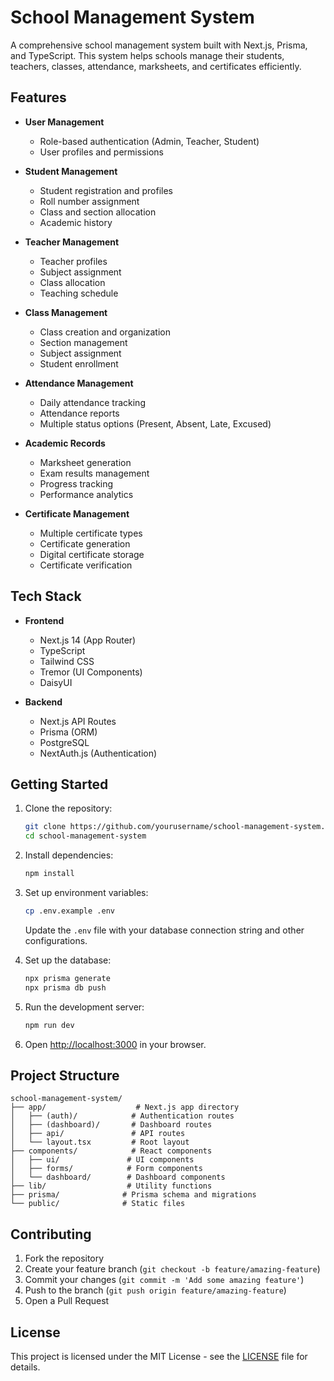 # School Management System

A comprehensive school management system built with Next.js, Prisma, and TypeScript. This system helps schools manage their students, teachers, classes, attendance, marksheets, and certificates efficiently.

## Features

- **User Management**
  - Role-based authentication (Admin, Teacher, Student)
  - User profiles and permissions

- **Student Management**
  - Student registration and profiles
  - Roll number assignment
  - Class and section allocation
  - Academic history

- **Teacher Management**
  - Teacher profiles
  - Subject assignment
  - Class allocation
  - Teaching schedule

- **Class Management**
  - Class creation and organization
  - Section management
  - Subject assignment
  - Student enrollment

- **Attendance Management**
  - Daily attendance tracking
  - Attendance reports
  - Multiple status options (Present, Absent, Late, Excused)

- **Academic Records**
  - Marksheet generation
  - Exam results management
  - Progress tracking
  - Performance analytics

- **Certificate Management**
  - Multiple certificate types
  - Certificate generation
  - Digital certificate storage
  - Certificate verification

## Tech Stack

- **Frontend**
  - Next.js 14 (App Router)
  - TypeScript
  - Tailwind CSS
  - Tremor (UI Components)
  - DaisyUI

- **Backend**
  - Next.js API Routes
  - Prisma (ORM)
  - PostgreSQL
  - NextAuth.js (Authentication)

## Getting Started

1. Clone the repository:
   ```bash
   git clone https://github.com/yourusername/school-management-system.git
   cd school-management-system
   ```

2. Install dependencies:
   ```bash
   npm install
   ```

3. Set up environment variables:
   ```bash
   cp .env.example .env
   ```
   Update the `.env` file with your database connection string and other configurations.

4. Set up the database:
   ```bash
   npx prisma generate
   npx prisma db push
   ```

5. Run the development server:
   ```bash
   npm run dev
   ```

6. Open [http://localhost:3000](http://localhost:3000) in your browser.

## Project Structure

```
school-management-system/
├── app/                    # Next.js app directory
│   ├── (auth)/            # Authentication routes
│   ├── (dashboard)/       # Dashboard routes
│   ├── api/               # API routes
│   └── layout.tsx         # Root layout
├── components/            # React components
│   ├── ui/               # UI components
│   ├── forms/            # Form components
│   └── dashboard/        # Dashboard components
├── lib/                  # Utility functions
├── prisma/              # Prisma schema and migrations
└── public/              # Static files
```

## Contributing

1. Fork the repository
2. Create your feature branch (`git checkout -b feature/amazing-feature`)
3. Commit your changes (`git commit -m 'Add some amazing feature'`)
4. Push to the branch (`git push origin feature/amazing-feature`)
5. Open a Pull Request

## License

This project is licensed under the MIT License - see the [LICENSE](LICENSE) file for details.

